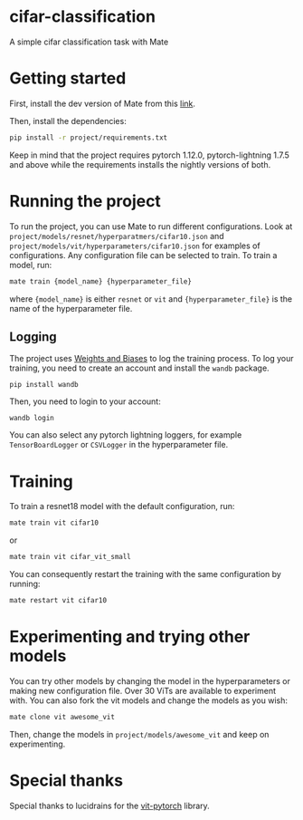 # cifar-classification
A simple cifar classification task with Mate

# Getting started
First, install the dev version of Mate from this [link](https://github.com/ilex-paraguariensis/yerbamate/tree/lightning).

Then, install the dependencies:
```bash
pip install -r project/requirements.txt
```
Keep in mind that the project requires pytorch 1.12.0, pytorch-lightning 1.7.5 and above while the requirements installs the nightly versions of both.

# Running the project
To run the project, you can use Mate to run different configurations. Look at `project/models/resnet/hyperparatmers/cifar10.json` and `project/models/vit/hyperparameters/cifar10.json` for examples of configurations. Any configuration file can be selected to train. To train a model, run:
```bash
mate train {model_name} {hyperparameter_file}
```
where `{model_name}` is either `resnet` or `vit` and `{hyperparameter_file}` is the name of the hyperparameter file.

## Logging
The project uses [Weights and Biases](https://wandb.ai/) to log the training process. To log your training, you need to create an account and install the `wandb` package. 
```
pip install wandb
```
Then, you need to login to your account:
```
wandb login
```

You can also select any pytorch lightning loggers, for example `TensorBoardLogger` or `CSVLogger` in the hyperparameter file.

# Training

To train a resnet18 model with the default configuration, run:
```bash
mate train vit cifar10
```
or 
```bash
mate train vit cifar_vit_small
```

You can consequently restart the training with the same configuration by running:
```bash
mate restart vit cifar10
```


# Experimenting and trying other models
You can try other models by changing the model in the hyperparameters or making new configuration file. Over 30 ViTs are available to experiment with. You can also fork the vit models and change the models as you wish:
```bash
mate clone vit awesome_vit
```
Then, change the models in `project/models/awesome_vit` and keep on experimenting.

# Special thanks
Special thanks to lucidrains for the [vit-pytorch](https://github.com/lucidrains/vit-pytorch) library.